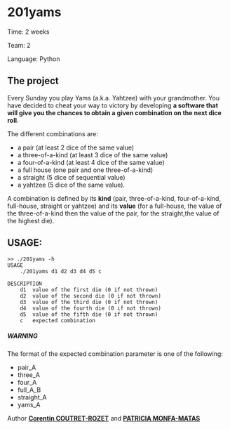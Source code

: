 201yams
===

Time:       2 weeks

Team:       2

Language:   Python


The project
----
Every Sunday you play Yams (a.k.a. Yahtzee) with your grandmother. You have decided to cheat your way to victory by developing **a software that will give you the chances to obtain a given combination on the next dice roll**.

The different combinations are:
* a pair (at least 2 dice of the same value)
* a three-of-a-kind (at least 3 dice of the same value)
* a four-of-a-kind (at least 4 dice of the same value)
* a full house (one pair and one three-of-a-kind)
* a straight (5 dice of sequential value)
* a yahtzee (5 dice of the same value).

A combination is defined by its **kind** (pair, three-of-a-kind, four-of-a-kind, full-house, straight or yahtzee) and its **value** (for a full-house, the value of the three-of-a-kind then the value of the pair, for the straight,the value of the highest die).

## USAGE:

```
>> ./201yams -h
USAGE
	./201yams d1 d2 d3 d4 d5 c

DESCRIPTION
	d1	value of the first die (0 if not thrown)
	d2	value of the second die (0 if not thrown)
	d3	value of the third die (0 if not thrown)
	d4	value of the fourth die (0 if not thrown)
	d5	value of the fifth die (0 if not thrown)
	c	expected combination
```

##### WARNING

The format of the expected combination parameter is one of the following:
* pair_A
* three_A
* four_A
* full_A_B
* straight_A
* yams_A

Author [**Corentin COUTRET-ROZET**](https://github.com/sheiiva) and [**PATRICIA MONFA-MATAS**](https://github.com/patumm)